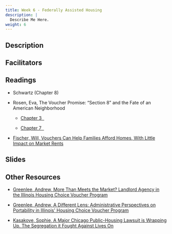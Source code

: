 ```yaml
---
title: Week 6 - Federally Assisted Housing
description: |
  Describe Me Here.
weight: 6
---
```

## Description
## Facilitators
## Readings
* Schwartz (Chapter 8)

* Rosen, Eva, The Voucher Promise: “Section 8” and the Fate of an American Neighborhood

  - [Chapter 3 &nbsp;<i class="fas fa-cloud-download-alt"></i>](https://uofi.box.com/s/x74p8dr4yzqqfam5b0werwa9hilbm6ux)
  
  - [Chapter 7 &nbsp;<i class="fas fa-cloud-download-alt"></i>](https://uofi.box.com/s/yd0b4wwbbfs1qpkb226f1ljo7h5fiocw)

* [Fischer, Will, Vouchers Can Help Families Afford Homes, With Little Impact on Market Rents](https://www.cbpp.org/research/housing/vouchers-can-help-families-afford-homes-with-little-impact-on-market-rents?utm_source=Housing+Policy+News&utm_campaign=e5f4749826-EMAIL_CAMPAIGN_2019_09_20_06_59_COPY_01&utm_medium=email&utm_term=0_8fdffd50b8-e5f4749826-110885553)

## Slides

## Other Resources

* [Greenlee, Andrew, More Than Meets the Market? Landlord Agency in the Illinois Housing Choice Voucher Program](https://www.tandfonline.com/doi/full/10.1080/10511482.2014.913649)

* [Greenlee, Andrew, A Different Lens: Administrative Perspectives on Portability in Illinois' Housing Choice Voucher Program](https://www.tandfonline.com/doi/full/10.1080/10511482.2011.591409)

* [Kasakove, Sophie, A Major Chicago Public-Housing Lawsuit is Wrapping Up. The Segregation it Fought Against Lives On](https://uofi.box.com/s/zrruoiuje09a90sysjvlbc1r5hxal0wg)